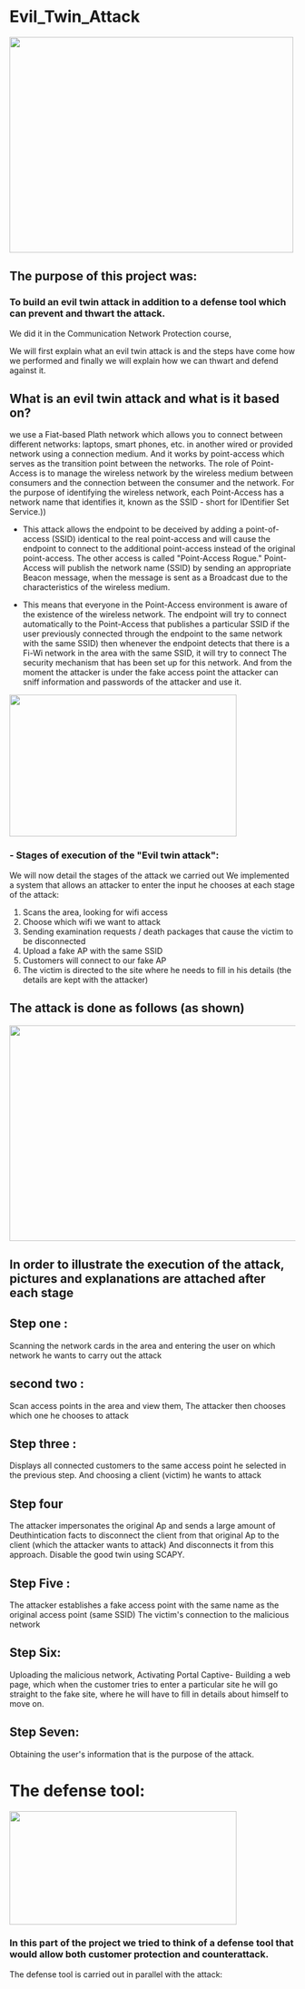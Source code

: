 # Evil_Twin_Attack

<img src="https://user-images.githubusercontent.com/57721728/168044899-34bc649b-ee79-408b-bdf3-50be1d128521.png" width="500" height="380">

## The purpose of this project was:
### To build an evil twin attack in addition to a defense tool which can prevent and thwart the attack.
We did it in the Communication Network Protection course,

We will first explain what an evil twin attack is and the steps have come how we performed and finally we will explain how we can thwart and defend against it.

## What is an evil twin attack and what is it based on?
 we use a Fiat-based Plath network which allows you to connect between different networks:
 laptops, smart phones, etc.
 in another wired or provided network using a connection medium.
And it works by point-access which serves as the transition point between the networks.
The role of Point-Access is to manage the wireless network by the wireless medium between consumers and the connection between the consumer and the network.
For the purpose of identifying the wireless network, each Point-Access has a network name that identifies it, known as the SSID - short for IDentifier Set Service.))

- This attack allows the endpoint to be deceived by adding a point-of-access (SSID) identical to the real point-access 
and will cause the endpoint to connect to the additional point-access instead of the original point-access.
The other access is called "Point-Access Rogue."
 Point-Access will publish the network name (SSID) by sending an appropriate Beacon message,
when the message is sent as a Broadcast due to the characteristics of the wireless medium.

- This means that everyone in the Point-Access environment is aware of the existence of the wireless network.
The endpoint will try to connect automatically to the Point-Access that publishes a particular SSID if the user previously connected through the endpoint to the same network with the same SSID) then whenever the endpoint detects that there is a Fi-Wi network in the area with the same SSID, 
it will try to connect The security mechanism that has been set up for this network.
And from the moment the attacker is under the fake access point the attacker can sniff information and passwords of the attacker and use it.

<img src="https://user-images.githubusercontent.com/57721728/167908927-99286c05-ff19-4726-9854-0139b912bd44.png" width="400" height="250">

### - Stages of execution of the "Evil twin attack":
 We will now detail the stages of the attack we carried out
We implemented a system that allows an attacker to enter the input he chooses at each stage of the attack:
1. Scans the area, looking for wifi access
2. Choose which wifi we want to attack
3. Sending examination requests / death packages that cause the victim to be disconnected
4. Upload a fake AP with the same SSID
5. Customers will connect to our fake AP
6. The victim is directed to the site where he needs to fill in his details (the details are kept with the attacker)

## The attack is done as follows (as shown)
<img src="https://user-images.githubusercontent.com/57721728/168020104-62d0809e-5e67-4b81-a707-5cbeb20853f8.png" width="600" height="380">

## In order to illustrate the execution of the attack, pictures and explanations are attached after each stage

## Step one :
Scanning the network cards in the area and entering the user on which network he wants to carry out the attack

## second two :
Scan access points in the area and view them,
The attacker then chooses which one he chooses to attack

## Step three : 
Displays all connected customers to the same access point he selected in the previous step.
And choosing a client (victim) he wants to attack

## Step four
The attacker impersonates the original Ap and sends a large amount of Deuthintication facts to disconnect the client from that original Ap to the client (which the attacker wants to attack)
And disconnects it from this approach.
Disable the good twin using SCAPY.

## Step Five :
The attacker establishes a fake access point with the same name as the original access point 
(same SSID) The victim's connection to the malicious network

## Step Six:
Uploading the malicious network,
 Activating Portal Captive-
Building a web page, which when the customer tries to enter a particular site he will go straight to the fake site,
where he will have to fill in details about himself to move on.

## Step Seven:
Obtaining the user's information that is the purpose of the attack.

# The defense tool:
<img src="https://criminaldefenseattorneyinchicago.com/wp-content/uploads/2015/04/common-criminal-defenses-chicago-crime-case.jpg" width="400" height="200">

### In this part of the project we tried to think of a defense tool that would allow both customer protection and counterattack.

The defense tool is carried out in parallel with the attack:


